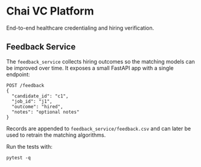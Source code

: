 # Chai VC Platform

End-to-end healthcare credentialing and hiring verification.

## Feedback Service

The `feedback_service` collects hiring outcomes so the matching models can be improved over time. It exposes a small FastAPI app with a single endpoint:

```
POST /feedback
{
  "candidate_id": "c1",
  "job_id": "j1",
  "outcome": "hired",
  "notes": "optional notes"
}
```

Records are appended to `feedback_service/feedback.csv` and can later be used to retrain the matching algorithms.

Run the tests with:

```
pytest -q
```
